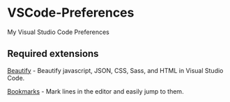 # VSCode-Preferences
My Visual Studio Code Preferences

## Required extensions
[Beautify](https://marketplace.visualstudio.com/items?itemName=HookyQR.beautify) - Beautify javascript, JSON, CSS, Sass, and HTML in Visual Studio Code.

[Bookmarks](https://marketplace.visualstudio.com/items?itemName=alefragnani.Bookmarks) - Mark lines in the editor and easily jump to them.